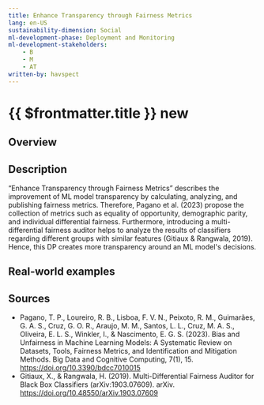 ```yaml
---
title: Enhance Transparency through Fairness Metrics
lang: en-US
sustainability-dimension: Social
ml-development-phase: Deployment and Monitoring
ml-development-stakeholders: 
    - B
    - M
    - AT
written-by: havspect
---
```


<script setup>
import DPOverview from '../../components/DPOverview.vue'
</script>


# {{ $frontmatter.title }} <Badge type="tip">new</Badge>

## Overview
<DPOverview />

## Description
“Enhance Transparency through Fairness Metrics” describes the improvement of ML model transparency by calculating, analyzing, and publishing fairness metrics. Therefore, Pagano et al. (2023) propose the collection of metrics such as equality of opportunity, demographic parity, and individual differential fairness. Furthermore, introducing a multi-differential fairness auditor helps to analyze the results of classifiers regarding different groups with similar features (Gitiaux & Rangwala, 2019). Hence, this DP creates more transparency around an ML model's decisions.

## Real-world examples 


## Sources 
- Pagano, T. P., Loureiro, R. B., Lisboa, F. V. N., Peixoto, R. M., Guimarães, G. A. S., Cruz, G. O. R., Araujo, M. M., Santos, L. L., Cruz, M. A. S., Oliveira, E. L. S., Winkler, I., & Nascimento, E. G. S. (2023). Bias and Unfairness in Machine Learning Models: A Systematic Review on Datasets, Tools, Fairness Metrics, and Identification and Mitigation Methods. Big Data and Cognitive Computing, 7(1), 15. https://doi.org/10.3390/bdcc7010015
- Gitiaux, X., & Rangwala, H. (2019). Multi-Differential Fairness Auditor for Black Box Classifiers (arXiv:1903.07609). arXiv. https://doi.org/10.48550/arXiv.1903.07609
